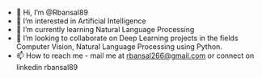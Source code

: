 - 👋 Hi, I’m @Rbansal89
- 👀 I’m interested in Artificial Intelligence
- 🌱 I’m currently learning Natural Language Processing
- 💞️ I’m looking to collaborate on Deep Learning projects in the fields Computer Vision, Natural Language Processing using Python.
- 📫 How to reach me - mail me at rbansal266@gmail.com or connect on linkedin rbansal89

<!---
Rbansal89/Rbansal89 is a ✨ special ✨ repository because its `README.md` (this file) appears on your GitHub profile.
You can click the Preview link to take a look at your changes.
--->
